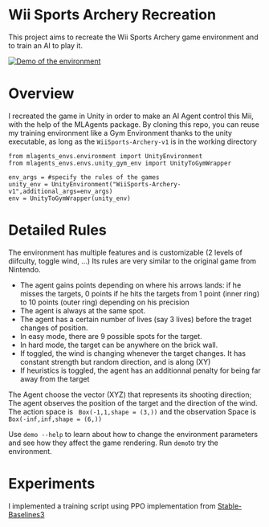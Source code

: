 # Wii Sports Archery Recreation

This project aims to recreate the Wii Sports Archery game environment and to train an AI to play it. 


[![Demo of the environment](https://img.youtube.com/vi/Y1yUliipdpk/0.jpg)](https://youtu.be/Y1yUliipdpk)
# Overview 
I recreated the game in Unity in order to make an AI Agent control this Mii, with the help of the MLAgents package.
By cloning this repo, you can reuse my training environment like a Gym Environment thanks to the unity executable, as long as the `WiiSports-Archery-v1` is in the working directory

```
from mlagents_envs.environment import UnityEnvironment
from mlagents_envs.envs.unity_gym_env import UnityToGymWrapper

env_args = #specify the rules of the games
unity_env = UnityEnvironment("WiiSports-Archery-v1",additional_args=env_args)
env = UnityToGymWrapper(unity_env)
```

# Detailed Rules

The environment has multiple features and is customizable (2 levels of diifculty, toggle wind, ...)
Its rules are very similar to the original game from Nintendo.

- The agent gains points depending on where his arrows lands:
        if he misses the targets, 0 points 
        if he hits  the targets from 1 point (inner ring) to 10 points (outer ring) depending on his precision
- The agent is always at the same spot.
- The agent has a certain number of lives (say 3 lives) before the traget changes of position.
- In easy mode, there are 9 possible spots for the target.
- In hard mode, the target can be anywhere on the brick wall.
- If toggled, the wind is changing whenever the target changes. It has constant strength but random direction, and is along (XY)
- If heuristics is toggled, the agent has an additionnal penalty for being far away from the target
    
The Agent choose the vector (XYZ) that represents its shooting direction;
The agent observes the position of the target and the direction of the wind.
The action space is ``` Box(-1,1,shape = (3,))``` and the observation Space is `Box(-inf,inf,shape = (6,)) ` 

Use ```demo --help``` to learn about how to change the environment parameters and see how they affect the game rendering.
Run ``demo``to try the environment.
# Experiments

I implemented a training script using PPO implementation from [Stable-Baselines3](https://stable-baselines3.readthedocs.io/en/master/)
